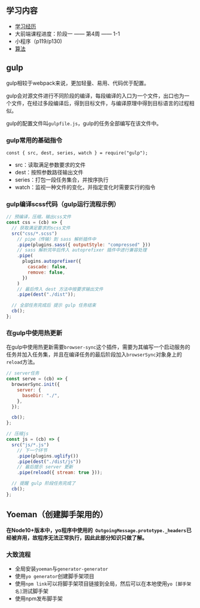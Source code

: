 ## 学习内容

- [学习经历](http://naotu.baidu.com/file/be0ddd41c5235f064927b7fb2e21edb0?token=3d4ca1810488c825)
- 大前端课程进度：阶段一 —— 第4周 —— 1-1
- 小程序（p119/p130)
- [算法](https://github.com/guapi233/Blog/tree/master/algorithms/%E3%80%90107%E3%80%91%E4%BA%8C%E5%8F%89%E6%A0%91%E7%9A%84%E5%B1%82%E6%AC%A1%E9%81%8D%E5%8E%86%20II)





## gulp

gulp相较于webpack来说，更加轻量、易用、代码优于配置。

gulp会对源文件进行不同阶段的编译，每段编译的入口为一个文件，出口也为一个文件，在经过多段编译后，得到目标文件，与编译原理中得到目标语言的过程相似。

gulp的配置文件叫`gulpfile.js`，gulp的任务全部编写在该文件中。



### gulp常用的基础指令

`const { src, dest, series, watch } = require("gulp");`

* src：读取满足参数要求的文件
* dest：按照参数路径输出文件
* series：打包一段任务集合，并按序执行
* watch：监视一种文件的变化，并指定变化时需要实行的指令



### gulp编译scss代码（gulp运行流程示例）

```js
// 预编译，压缩，输出css文件
const css = (cb) => {
  // 获取满足要求的scss文件
  src("css/*.scss")
    // pipe（传输）到 sass 解析插件中
    .pipe(plugins.sass({ outputStyle: "compressed" }))
    // sass 解析完毕后传入 autoprefixer 插件中进行兼容处理
    .pipe(
      plugins.autoprefixer({
        cascade: false,
        remove: false,
      })
    )
    // 最后传入 dest 方法中按要求输出文件
    .pipe(dest("./dist"));

  // 全部任务完成后 提示 gulp 任务结束
  cb();
};
```



### 在gulp中使用热更新

在gulp中使用热更新需要`browser-sync`这个插件，需要为其编写一个启动服务的任务并加入任务集，并且在编译任务的最后阶段加入`browserSync`对象身上的`reload`方法。

```js
// server任务
const serve = (cb) => {
  browserSync.init({
    server: {
      baseDir: "./",
    },
  });

  cb();
};
```

```js
// 压缩js
const js = (cb) => {
  src("js/*.js")
    // 下一个环节
    .pipe(plugins.uglify())
    .pipe(dest("./dist/js"))
    // 最后提示 server 更新
    .pipe(reload({ stream: true }));

  // 提醒 gulp 阶段任务完成了
  cb();
};
```



## Yoeman（创建脚手架用的）

**在Node10+版本中，yo程序中使用的` OutgoingMessage.prototype._headers`已经被弃用，故程序无法正常执行，因此此部分知识只做了解。**



### 大致流程

* 全局安装`yoeman`与`generator-generator`
* 使用`yo generator`创建脚手架项目
* 使用`npm link`可以将脚手架项目链接到全局，然后可以在本地使用`yo [脚手架名]`测试脚手架
* 使用npm发布脚手架

